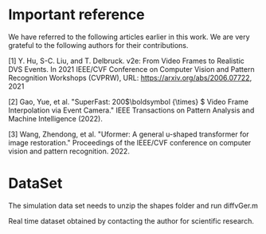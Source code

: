 



# Important reference
We have referred to the following articles earlier in this work. We are very grateful to the following authors for their contributions.

[1] Y. Hu, S-C. Liu, and T. Delbruck. v2e: From Video Frames to Realistic DVS Events. In 2021 IEEE/CVF Conference on Computer Vision and Pattern Recognition Workshops (CVPRW), URL: https://arxiv.org/abs/2006.07722, 2021

[2] Gao, Yue, et al. "SuperFast: 200$\boldsymbol {\times} $ Video Frame Interpolation via Event Camera." IEEE Transactions on Pattern Analysis and Machine Intelligence (2022).

[3] Wang, Zhendong, et al. "Uformer: A general u-shaped transformer for image restoration." Proceedings of the IEEE/CVF conference on computer vision and pattern recognition. 2022.


# DataSet
The simulation data set needs to unzip the shapes folder and run diffvGer.m

Real time dataset obtained by contacting the author for scientific research.
